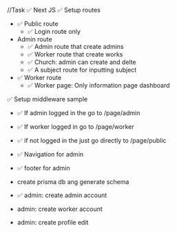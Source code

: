 //Task
✅ Next JS
✅  Setup routes
- ✅  Public route 
  - ✅ Login route only
- Admin route
  - ✅ Admin route that create admins
  - ✅ Worker route that create works
  - ✅ Church: admin can create and delte 
  - ✅ A subject route for inputting subject 
- ✅ Worker route
  - ✅ Worker page: Only information page dashboard


✅ Setup middleware sample
- ✅ If admin logged in the go to /page/admin
- ✅ If worker logged in go to /page/worker
- ✅  if not logged in the just go directly to /page/public


- ✅ Navigation for admin
- ✅ footer for admin

- create prisma db ang generate schema
- ✅ admin: create admin account
- admin: create worker account
- admin: create profile edit
